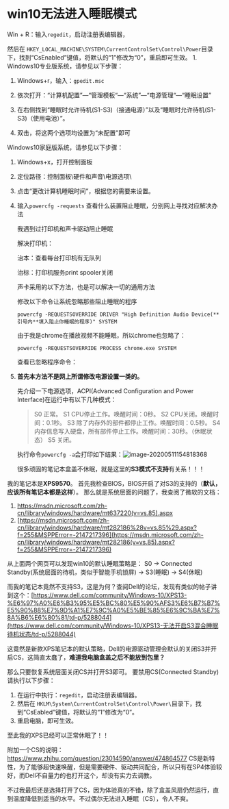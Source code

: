 # win10无法进入睡眠模式

Win + R：输入`regedit`，启动注册表编辑器，

然后在 `HKEY_LOCAL_MACHINE\SYSTEM\CurrentControlSet\Control\Power`目录下，找到“CsEnabled”键值，将默认的“1”修改为“0”，重启即可生效。
1. 
   Windows10专业版系统，请参见以下步骤：
   
   1. Windows+r，输入：`gpedit.msc`
   
   2. 依次打开：“计算机配置”—“管理模板“—“系统”—“电源管理“—“睡眠设置”
   
   3. 在右侧找到“睡眠时允许待机(S1-S3)（接通电源）”以及“睡眠时允许待机(S1-S3)（使用电池）”。
   
   4. 双击，将这两个选项均设置为“未配置”即可
   
   Windows10家庭版系统，请参见以下步骤：
   
   1. Windows+x，打开控制面板
   
   2. 定位路径：控制面板\硬件和声音\电源选项\
   
   3. 点击“更改计算机睡眠时间”，根据您的需要来设置。

2. 输入`powercfg -requests` 查看什么装置阻止睡眠，分别网上寻找对应解决办法
   
   我遇到过打印机和声卡驱动阻止睡眠
   
   解决打印机：
   
   治本：查看每台打印机有无队列
   
   治标：打印机服务print spooler关闭
   
   声卡采用的以下方法，也是可以解决一切的通用方法
   
   修改以下命令让系统忽略那些阻止睡眠的程序
   
   `powercfg -REQUESTSOVERRIDE DRIVER "High Definition Audio Device(**引号内**填入阻止你睡眠的程序)" SYSTEM`
   
   由于我是chrome在播放视频不能睡眠，所以chrome也忽略了：
   
   `powercfg -REQUESTSOVERRIDE PROCESS chrome.exe SYSTEM`
   
   查看已忽略程序命令：

3. **首先本方法不是网上所谓修改电源设置一类的。**
   
   先介绍一下电源选项，ACPI(Advanced Configuration and Power Interface)在运行中有以下几种模式：
   
   > S0 正常。
   > S1 CPU停止工作。唤醒时间：0秒。
   > S2 CPU关闭。唤醒时间：0.1秒。
   > S3 除了内存外的部件都停止工作。唤醒时间：0.5秒。
   > S4 内存信息写入硬盘，所有部件停止工作。唤醒时间：30秒。（休眠状态）
   > S5 关闭。
   
   执行命令`powercfg -a`会打印如下结果：![image-20200511154818368](../../../#ImageAssets/image-20200511154818368.png)
   
   很多顽固的笔记本盒盖不休眠，就是这里的**S3模式不支持**有关系！！！

我的笔记本是**XPS9570**。
   首先我检查BIOS，BIOS开启了对S3的支持的（**默认，应该所有笔记本都是这样**）。
   那么就是系统层面的问题了，我查阅了微软的文档：

   1. https://msdn.microsoft.com/zh-cn/library/windows/hardware/mt637220(v=vs.85).aspx
   2. [https://msdn.microsoft.com/zh-cn/library/windows/hardware/mt282186%28v=vs.85%29.aspx?f=255&MSPPError=-2147217396](https://msdn.microsoft.com/zh-cn/library/windows/hardware/mt282186(v=vs.85).aspx?f=255&MSPPError=-2147217396)

   从上面两个网页可以发现win10的默认睡眠策略是：
S0 -> Connected Standby(系统层面的待机，类似于智能手机锁屏) -> S3(睡眠) -> S4(休眠)

   而我的笔记本竟然不支持S3，这是为何？查阅Dell的论坛，发现有类似的帖子讲到这个：[https://www.dell.com/community/Windows-10/XPS13-%E6%97%A0%E6%B3%95%E5%BC%80%E5%90%AFS3%E6%B7%B7%E5%90%88%E7%9D%A1%E7%9C%A0%E5%BE%85%E6%9C%BA%E7%8A%B6%E6%80%81/td-p/5288044](https://www.dell.com/community/Windows-10/XPS13-无法开启S3混合睡眠待机状态/td-p/5288044)

   这竟然是新款XPS笔记本的默认策略，Dell的电源驱动管理会默认的关闭S3并开启CS，这简直太蠢了，**难道我电脑盒盖之后不能放到包里？**


那么只要恢复系统层面关闭CS并打开S3即可。
   要禁用CS(Connected Standby)请执行以下步骤：

   1. 在运行中执行：`regedit`，启动注册表编辑器。
   2. 然后在 `HKLM\System\CurrentControlSet\Control\Power\`目录下，找到“CsEabled”键值，将默认的“1”修改为“0”。
   3. 重启电脑，即可生效。


至此我的XPS已经可以正常休眠了！！

   附加一个CS的说明：https://www.zhihu.com/question/23014590/answer/474864577
   CS是新特性，为了能够超快速唤醒，但是需要硬件、驱动共同配合，所以只有在SP4体验较好，而Dell不自量力的也打开这个，却没有实力去调教。

   不过我最后还是选择打开了CS，因为体验真的不错，除了盒盖风扇仍然运行，直到温度降低到适当的水平。不过偶尔无法进入睡眠（CS），令人不爽。